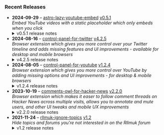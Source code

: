 ### Recent Releases

<!-- RECENT_RELEASES -->
<ul>
<li>
  <strong>2024-09-29</strong> – <a href="https://github.com/insin/astro-lazy-youtube-embed">astro-lazy-youtube-embed</a> <a href="https://github.com/insin/astro-lazy-youtube-embed/releases/tag/v0.5.1">v0.5.1</a>
  <div><em>Embed YouTube videos with a static placeholder which only embeds when you click</em></div>
  <details><summary>v0.5.1 release notes</summary><h3>Changed</h3>
<ul>
<li>If <code>embedParams.start</code> is provided, its timestamp will be used in the "Watch on YouTube" link</li>
</ul></details>
</li>
<li>
  <strong>2024-08-16</strong> – <a href="https://github.com/insin/control-panel-for-twitter">control-panel-for-twitter</a> <a href="https://github.com/insin/control-panel-for-twitter/releases/tag/v4.2.5">v4.2.5</a>
  <div><em>Browser extension which gives you more control over your Twitter timeline and adds missing features and UI improvements - available for desktop and mobile browsers</em></div>
  <details><summary>v4.2.5 release notes</summary><p>Visit the <a href="https://jbscript.dev/control-panel-for-twitter" rel="nofollow">Control Panel for Twitter website</a> for installation links, more information about the extension, and FAQs. Follow <a href="https://twitter.com/ControlPanelFT" rel="nofollow">@ControlPanelFT</a> on Twitter for updates.</p>
<h2>Changes</h2>
<ul>
<li>Hide new Jobs nav item on mobile</li>
</ul>
<h2>Availability</h2>

<p>This version is available in in the following extension stores:</p>
<p><a href="https://apps.apple.com/app/id1668516167?platform=iphone" rel="nofollow"><img src="https://user-images.githubusercontent.com/226692/216768643-4756e33c-1e61-41a7-9c56-9bd80f10bcc9.png" alt="Apple App Store" style="max-width: 100%;"></a> <a href="https://chromewebstore.google.com/detail/control-panel-for-twitter/kpmjjdhbcfebfjgdnpjagcndoelnidfj" rel="nofollow"><img src="https://user-images.githubusercontent.com/226692/212897023-9e66b1b0-e1cd-44df-a4f2-3d5bda80c5f8.png" alt="Chrome Web Store" style="max-width: 100%;"></a> <a href="https://addons.mozilla.org/firefox/addon/control-panel-for-twitter/" rel="nofollow"><img src="https://user-images.githubusercontent.com/226692/212897487-f3993495-2032-44a4-b0c6-1bd1d9cc56dd.png" alt="Firefox Add-ons" style="max-width: 100%;"></a> <a href="https://microsoftedge.microsoft.com/addons/detail/control-panel-for-twitter/foccddlibbeccjiobcnakipdpkjiijjp" rel="nofollow"><img src="https://user-images.githubusercontent.com/226692/212897573-34b1af0a-dc5a-4aa2-a1e7-ca85d3823f9f.png" alt="Edge Add-ons" style="max-width: 100%;"></a></p>
<h2>Screenshots</h2>
<table>
<thead>
<tr>
<th align="center">Before</th>
<th align="center">After</th>
</tr>
</thead>
<tbody>
<tr>
<td align="center"><a target="_blank" rel="noopener noreferrer" href="https://private-user-images.githubusercontent.com/226692/358483032-d8b76ea5-114b-45d9-8f04-d6d82adfea89.png?jwt=eyJhbGciOiJIUzI1NiIsInR5cCI6IkpXVCJ9.eyJpc3MiOiJnaXRodWIuY29tIiwiYXVkIjoicmF3LmdpdGh1YnVzZXJjb250ZW50LmNvbSIsImtleSI6ImtleTUiLCJleHAiOjE3Mjg0MDc0MzYsIm5iZiI6MTcyODQwNzEzNiwicGF0aCI6Ii8yMjY2OTIvMzU4NDgzMDMyLWQ4Yjc2ZWE1LTExNGItNDVkOS04ZjA0LWQ2ZDgyYWRmZWE4OS5wbmc_WC1BbXotQWxnb3JpdGhtPUFXUzQtSE1BQy1TSEEyNTYmWC1BbXotQ3JlZGVudGlhbD1BS0lBVkNPRFlMU0E1M1BRSzRaQSUyRjIwMjQxMDA4JTJGdXMtZWFzdC0xJTJGczMlMkZhd3M0X3JlcXVlc3QmWC1BbXotRGF0ZT0yMDI0MTAwOFQxNzA1MzZaJlgtQW16LUV4cGlyZXM9MzAwJlgtQW16LVNpZ25hdHVyZT00MmJmYjRkNzBiMjZlYmU5OThjMDQ0YzNjYTQ0NzYyMDg0ZjZhNDYxOTlmMGI2ODNhNjFkYTg1YzhjNWZhMmM0JlgtQW16LVNpZ25lZEhlYWRlcnM9aG9zdCJ9.KmpK4LLdwuKLNITXJJHM0m0jYOL6sQtwEefXR3FEctI"><img src="https://private-user-images.githubusercontent.com/226692/358483032-d8b76ea5-114b-45d9-8f04-d6d82adfea89.png?jwt=eyJhbGciOiJIUzI1NiIsInR5cCI6IkpXVCJ9.eyJpc3MiOiJnaXRodWIuY29tIiwiYXVkIjoicmF3LmdpdGh1YnVzZXJjb250ZW50LmNvbSIsImtleSI6ImtleTUiLCJleHAiOjE3Mjg0MDc0MzYsIm5iZiI6MTcyODQwNzEzNiwicGF0aCI6Ii8yMjY2OTIvMzU4NDgzMDMyLWQ4Yjc2ZWE1LTExNGItNDVkOS04ZjA0LWQ2ZDgyYWRmZWE4OS5wbmc_WC1BbXotQWxnb3JpdGhtPUFXUzQtSE1BQy1TSEEyNTYmWC1BbXotQ3JlZGVudGlhbD1BS0lBVkNPRFlMU0E1M1BRSzRaQSUyRjIwMjQxMDA4JTJGdXMtZWFzdC0xJTJGczMlMkZhd3M0X3JlcXVlc3QmWC1BbXotRGF0ZT0yMDI0MTAwOFQxNzA1MzZaJlgtQW16LUV4cGlyZXM9MzAwJlgtQW16LVNpZ25hdHVyZT00MmJmYjRkNzBiMjZlYmU5OThjMDQ0YzNjYTQ0NzYyMDg0ZjZhNDYxOTlmMGI2ODNhNjFkYTg1YzhjNWZhMmM0JlgtQW16LVNpZ25lZEhlYWRlcnM9aG9zdCJ9.KmpK4LLdwuKLNITXJJHM0m0jYOL6sQtwEefXR3FEctI" alt="" content-type-secured-asset="image/png" style="max-width: 100%;"></a></td>
<td align="center"><a target="_blank" rel="noopener noreferrer" href="https://private-user-images.githubusercontent.com/226692/358483205-994fcf8e-706a-43dc-9f7f-d858d43bd2d2.png?jwt=eyJhbGciOiJIUzI1NiIsInR5cCI6IkpXVCJ9.eyJpc3MiOiJnaXRodWIuY29tIiwiYXVkIjoicmF3LmdpdGh1YnVzZXJjb250ZW50LmNvbSIsImtleSI6ImtleTUiLCJleHAiOjE3Mjg0MDc0MzYsIm5iZiI6MTcyODQwNzEzNiwicGF0aCI6Ii8yMjY2OTIvMzU4NDgzMjA1LTk5NGZjZjhlLTcwNmEtNDNkYy05ZjdmLWQ4NThkNDNiZDJkMi5wbmc_WC1BbXotQWxnb3JpdGhtPUFXUzQtSE1BQy1TSEEyNTYmWC1BbXotQ3JlZGVudGlhbD1BS0lBVkNPRFlMU0E1M1BRSzRaQSUyRjIwMjQxMDA4JTJGdXMtZWFzdC0xJTJGczMlMkZhd3M0X3JlcXVlc3QmWC1BbXotRGF0ZT0yMDI0MTAwOFQxNzA1MzZaJlgtQW16LUV4cGlyZXM9MzAwJlgtQW16LVNpZ25hdHVyZT1mY2E2ZDBhOTJlOGRhZDc3OTdjMzc5OTU4ODUwMTk4MTk3OTY0YWQ5NDNlMzMzNjZjOTZjNjBiNDhkMDU0NTA2JlgtQW16LVNpZ25lZEhlYWRlcnM9aG9zdCJ9.1zETg9Z_EoyuCBO3D2A21rU_IqQyu-bFWfkEadX1qbw"><img src="https://private-user-images.githubusercontent.com/226692/358483205-994fcf8e-706a-43dc-9f7f-d858d43bd2d2.png?jwt=eyJhbGciOiJIUzI1NiIsInR5cCI6IkpXVCJ9.eyJpc3MiOiJnaXRodWIuY29tIiwiYXVkIjoicmF3LmdpdGh1YnVzZXJjb250ZW50LmNvbSIsImtleSI6ImtleTUiLCJleHAiOjE3Mjg0MDc0MzYsIm5iZiI6MTcyODQwNzEzNiwicGF0aCI6Ii8yMjY2OTIvMzU4NDgzMjA1LTk5NGZjZjhlLTcwNmEtNDNkYy05ZjdmLWQ4NThkNDNiZDJkMi5wbmc_WC1BbXotQWxnb3JpdGhtPUFXUzQtSE1BQy1TSEEyNTYmWC1BbXotQ3JlZGVudGlhbD1BS0lBVkNPRFlMU0E1M1BRSzRaQSUyRjIwMjQxMDA4JTJGdXMtZWFzdC0xJTJGczMlMkZhd3M0X3JlcXVlc3QmWC1BbXotRGF0ZT0yMDI0MTAwOFQxNzA1MzZaJlgtQW16LUV4cGlyZXM9MzAwJlgtQW16LVNpZ25hdHVyZT1mY2E2ZDBhOTJlOGRhZDc3OTdjMzc5OTU4ODUwMTk4MTk3OTY0YWQ5NDNlMzMzNjZjOTZjNjBiNDhkMDU0NTA2JlgtQW16LVNpZ25lZEhlYWRlcnM9aG9zdCJ9.1zETg9Z_EoyuCBO3D2A21rU_IqQyu-bFWfkEadX1qbw" alt="" content-type-secured-asset="image/png" style="max-width: 100%;"></a></td>
</tr>
</tbody>
</table>
<h2>Donate</h2>
<p>Support Control Panel for Twitter development with a tip:</p>
<p><a href="https://ko-fi.com/jbscript" rel="nofollow"><img src="https://private-user-images.githubusercontent.com/226692/330361609-c318a7d3-695e-448d-af15-ef0b934ae168.png?jwt=eyJhbGciOiJIUzI1NiIsInR5cCI6IkpXVCJ9.eyJpc3MiOiJnaXRodWIuY29tIiwiYXVkIjoicmF3LmdpdGh1YnVzZXJjb250ZW50LmNvbSIsImtleSI6ImtleTUiLCJleHAiOjE3Mjg0MDc0MzYsIm5iZiI6MTcyODQwNzEzNiwicGF0aCI6Ii8yMjY2OTIvMzMwMzYxNjA5LWMzMThhN2QzLTY5NWUtNDQ4ZC1hZjE1LWVmMGI5MzRhZTE2OC5wbmc_WC1BbXotQWxnb3JpdGhtPUFXUzQtSE1BQy1TSEEyNTYmWC1BbXotQ3JlZGVudGlhbD1BS0lBVkNPRFlMU0E1M1BRSzRaQSUyRjIwMjQxMDA4JTJGdXMtZWFzdC0xJTJGczMlMkZhd3M0X3JlcXVlc3QmWC1BbXotRGF0ZT0yMDI0MTAwOFQxNzA1MzZaJlgtQW16LUV4cGlyZXM9MzAwJlgtQW16LVNpZ25hdHVyZT0xYWQxZDk4NmM0NTAxODY4NzNhMGJhZGRmZGI3ZWJhY2U1OWJjNGFlM2ExYjhkMTJlNGZhZDFhYzdlZDhmNWM4JlgtQW16LVNpZ25lZEhlYWRlcnM9aG9zdCJ9.eKq7uGCaAPrVi1HBkZoBPHFAM9zoJRgcZyVOuzZlVdw" alt="Support me on Ko-fi" content-type-secured-asset="image/png" secured-asset-link="" style="max-width: 100%;"></a></p></details>
</li>
<li>
  <strong>2024-08-05</strong> – <a href="https://github.com/insin/control-panel-for-youtube">control-panel-for-youtube</a> <a href="https://github.com/insin/control-panel-for-youtube/releases/tag/v1.2.4">v1.2.4</a>
  <div><em>Browser extension which gives you more control over YouTube by adding missing options and UI improvements - for desktop &amp; mobile browsers</em></div>
  <details><summary>v1.2.4 release notes</summary><p>Visit the <a href="https://jbscript.dev/control-panel-for-youtube" rel="nofollow">Control Panel for YouTube website</a> for installation links, more information about the extension, and FAQs. Follow <a href="https://twitter.com/ControlPanelFYT" rel="nofollow">@ControlPanelFYT</a> on Twitter for updates.</p>
<h2>Changes</h2>
<ul>
<li>Fixed layout issues in Home and Subscriptions on desktop when videos are hidden (due to YouTube's new grid implementation)</li>
<li>Removed the <code>fillGaps</code> option for desktop, as it's no longer needed with YouTube's new grid implementation</li>
</ul>
<p>hideSuggestedSections:</p>
<ul>
<li>Fixed Shorts being hidden in Home</li>
<li>Fixed Recommended playlists not being hidden when viewing a Playlist</li>
</ul>
<h2>Availability</h2>
<p>New versions have to be reviewed and published by each browser extension store before they're available for use.</p>
<p>This release is available in the following extension stores:</p>
<p><a href="https://apps.apple.com/app/id6478456678?platform=mac" rel="nofollow"><img src="https://private-user-images.githubusercontent.com/226692/308588488-1ad45460-be0b-48ff-bbb4-6721e77e6537.png?jwt=eyJhbGciOiJIUzI1NiIsInR5cCI6IkpXVCJ9.eyJpc3MiOiJnaXRodWIuY29tIiwiYXVkIjoicmF3LmdpdGh1YnVzZXJjb250ZW50LmNvbSIsImtleSI6ImtleTUiLCJleHAiOjE3Mjg0MDc0MzYsIm5iZiI6MTcyODQwNzEzNiwicGF0aCI6Ii8yMjY2OTIvMzA4NTg4NDg4LTFhZDQ1NDYwLWJlMGItNDhmZi1iYmI0LTY3MjFlNzdlNjUzNy5wbmc_WC1BbXotQWxnb3JpdGhtPUFXUzQtSE1BQy1TSEEyNTYmWC1BbXotQ3JlZGVudGlhbD1BS0lBVkNPRFlMU0E1M1BRSzRaQSUyRjIwMjQxMDA4JTJGdXMtZWFzdC0xJTJGczMlMkZhd3M0X3JlcXVlc3QmWC1BbXotRGF0ZT0yMDI0MTAwOFQxNzA1MzZaJlgtQW16LUV4cGlyZXM9MzAwJlgtQW16LVNpZ25hdHVyZT1mNmE3MTBkYTAxM2M3MDhmNDBkOGE4OWQ2NzRjMjRkMTFmNjJlYzc3ZTQ5NjQwZmYwMTFlYTkyYTRmZjJkOWNmJlgtQW16LVNpZ25lZEhlYWRlcnM9aG9zdCJ9.xQdS1LWJX-jvWwLQjaufWHuD0DpPq48Hy5xK-I2EmxI" alt="Mac App Store" content-type-secured-asset="image/png" secured-asset-link="" style="max-width: 100%;"></a> <a href="https://addons.mozilla.org/firefox/addon/control-panel-for-youtube/" rel="nofollow"><img src="https://private-user-images.githubusercontent.com/226692/307636781-566d72e8-bd40-43a4-9118-1768946f5b20.png?jwt=eyJhbGciOiJIUzI1NiIsInR5cCI6IkpXVCJ9.eyJpc3MiOiJnaXRodWIuY29tIiwiYXVkIjoicmF3LmdpdGh1YnVzZXJjb250ZW50LmNvbSIsImtleSI6ImtleTUiLCJleHAiOjE3Mjg0MDc0MzYsIm5iZiI6MTcyODQwNzEzNiwicGF0aCI6Ii8yMjY2OTIvMzA3NjM2NzgxLTU2NmQ3MmU4LWJkNDAtNDNhNC05MTE4LTE3Njg5NDZmNWIyMC5wbmc_WC1BbXotQWxnb3JpdGhtPUFXUzQtSE1BQy1TSEEyNTYmWC1BbXotQ3JlZGVudGlhbD1BS0lBVkNPRFlMU0E1M1BRSzRaQSUyRjIwMjQxMDA4JTJGdXMtZWFzdC0xJTJGczMlMkZhd3M0X3JlcXVlc3QmWC1BbXotRGF0ZT0yMDI0MTAwOFQxNzA1MzZaJlgtQW16LUV4cGlyZXM9MzAwJlgtQW16LVNpZ25hdHVyZT1lZTQ3MzRmOWZiMTU1NWM5MWFhNzZmMjYxOTdkN2E1OWJlYzdlMTA0MmMzYmFkMGYxMWYzYWMyY2Y2NjFjYmJhJlgtQW16LVNpZ25lZEhlYWRlcnM9aG9zdCJ9.izUzATJBcAFL_Kcl2dvP20WGaysc-QaSp00fG_tS_WI" alt="Mozilla Add-ons" content-type-secured-asset="image/png" secured-asset-link="" style="max-width: 100%;"></a> <a href="https://chromewebstore.google.com/detail/control-panel-for-youtube/lodcanccmfbpjjpnngindkkmiehimile" rel="nofollow"><img src="https://private-user-images.githubusercontent.com/226692/307584913-08b44d7b-61d5-49f2-9a76-607eb36fe407.png?jwt=eyJhbGciOiJIUzI1NiIsInR5cCI6IkpXVCJ9.eyJpc3MiOiJnaXRodWIuY29tIiwiYXVkIjoicmF3LmdpdGh1YnVzZXJjb250ZW50LmNvbSIsImtleSI6ImtleTUiLCJleHAiOjE3Mjg0MDc0MzYsIm5iZiI6MTcyODQwNzEzNiwicGF0aCI6Ii8yMjY2OTIvMzA3NTg0OTEzLTA4YjQ0ZDdiLTYxZDUtNDlmMi05YTc2LTYwN2ViMzZmZTQwNy5wbmc_WC1BbXotQWxnb3JpdGhtPUFXUzQtSE1BQy1TSEEyNTYmWC1BbXotQ3JlZGVudGlhbD1BS0lBVkNPRFlMU0E1M1BRSzRaQSUyRjIwMjQxMDA4JTJGdXMtZWFzdC0xJTJGczMlMkZhd3M0X3JlcXVlc3QmWC1BbXotRGF0ZT0yMDI0MTAwOFQxNzA1MzZaJlgtQW16LUV4cGlyZXM9MzAwJlgtQW16LVNpZ25hdHVyZT01Yzg5ZjY2ODg4MTlhMTM1MzAyYTRmYmRlNjQ5NzZlZWMwY2MwOTFiZTNiYmU2MDQ0YjdjZDZhMTRiNzZmYzUxJlgtQW16LVNpZ25lZEhlYWRlcnM9aG9zdCJ9.JtVes68zoFlrWyk6IWxKHEP5_HjBNfHnAcfCjOkE41k" alt="Chrome Web Store" content-type-secured-asset="image/png" secured-asset-link="" style="max-width: 100%;"></a> <a href="https://microsoftedge.microsoft.com/addons/detail/llinnalaegmbpmjonmfbpklchphiabfo" rel="nofollow"><img src="https://private-user-images.githubusercontent.com/226692/308582850-d5ccf576-df4a-48c8-b881-17c1e8a0c6df.png?jwt=eyJhbGciOiJIUzI1NiIsInR5cCI6IkpXVCJ9.eyJpc3MiOiJnaXRodWIuY29tIiwiYXVkIjoicmF3LmdpdGh1YnVzZXJjb250ZW50LmNvbSIsImtleSI6ImtleTUiLCJleHAiOjE3Mjg0MDc0MzYsIm5iZiI6MTcyODQwNzEzNiwicGF0aCI6Ii8yMjY2OTIvMzA4NTgyODUwLWQ1Y2NmNTc2LWRmNGEtNDhjOC1iODgxLTE3YzFlOGEwYzZkZi5wbmc_WC1BbXotQWxnb3JpdGhtPUFXUzQtSE1BQy1TSEEyNTYmWC1BbXotQ3JlZGVudGlhbD1BS0lBVkNPRFlMU0E1M1BRSzRaQSUyRjIwMjQxMDA4JTJGdXMtZWFzdC0xJTJGczMlMkZhd3M0X3JlcXVlc3QmWC1BbXotRGF0ZT0yMDI0MTAwOFQxNzA1MzZaJlgtQW16LUV4cGlyZXM9MzAwJlgtQW16LVNpZ25hdHVyZT0xZDMwMGU3NDBmNjg0ODI5ZTVhYTAyNWNjZTg0OGZhZDNlYzNmMjJiOTJjODNhMDgzZGVjNGVmODBmMmQ4ZWMzJlgtQW16LVNpZ25lZEhlYWRlcnM9aG9zdCJ9.b9OC9PhB-LhCddVECACDeNEjGQ_E4iItyDNsggIdly8" alt="Edge Add-ons" content-type-secured-asset="image/png" secured-asset-link="" style="max-width: 100%;"></a></p>
<h2>Donate</h2>
<p>Support Control Panel for YouTube development with a tip:</p>
<p><a href="https://ko-fi.com/jbscript" rel="nofollow"><img src="https://private-user-images.githubusercontent.com/226692/330361609-c318a7d3-695e-448d-af15-ef0b934ae168.png?jwt=eyJhbGciOiJIUzI1NiIsInR5cCI6IkpXVCJ9.eyJpc3MiOiJnaXRodWIuY29tIiwiYXVkIjoicmF3LmdpdGh1YnVzZXJjb250ZW50LmNvbSIsImtleSI6ImtleTUiLCJleHAiOjE3Mjg0MDc0MzYsIm5iZiI6MTcyODQwNzEzNiwicGF0aCI6Ii8yMjY2OTIvMzMwMzYxNjA5LWMzMThhN2QzLTY5NWUtNDQ4ZC1hZjE1LWVmMGI5MzRhZTE2OC5wbmc_WC1BbXotQWxnb3JpdGhtPUFXUzQtSE1BQy1TSEEyNTYmWC1BbXotQ3JlZGVudGlhbD1BS0lBVkNPRFlMU0E1M1BRSzRaQSUyRjIwMjQxMDA4JTJGdXMtZWFzdC0xJTJGczMlMkZhd3M0X3JlcXVlc3QmWC1BbXotRGF0ZT0yMDI0MTAwOFQxNzA1MzZaJlgtQW16LUV4cGlyZXM9MzAwJlgtQW16LVNpZ25hdHVyZT0xYWQxZDk4NmM0NTAxODY4NzNhMGJhZGRmZGI3ZWJhY2U1OWJjNGFlM2ExYjhkMTJlNGZhZDFhYzdlZDhmNWM4JlgtQW16LVNpZ25lZEhlYWRlcnM9aG9zdCJ9.eKq7uGCaAPrVi1HBkZoBPHFAM9zoJRgcZyVOuzZlVdw" alt="Support me on Ko-fi" content-type-secured-asset="image/png" secured-asset-link="" style="max-width: 100%;"></a></p></details>
</li>
<li>
  <strong>2023-10-19</strong> – <a href="https://github.com/insin/comments-owl-for-hacker-news">comments-owl-for-hacker-news</a> <a href="https://github.com/insin/comments-owl-for-hacker-news/releases/tag/v2.2.0">v2.2.0</a>
  <div><em>Browser extension which makes it easer to follow comment threads on Hacker News across multiple visits, allows you to annotate and mute users, and other UI tweaks and mobile UX improvements</em></div>
  <details><summary>v2.2.0 release notes</summary><ul>
<li>Added an option to disable or require confirmation for hiding on list pages</li>
<li>Added an option to increase the contrast of submission text (enabled by default)</li>
</ul>
<hr>
<p>Available in the following extension stores:</p>
<p><a href="https://apps.apple.com/us/app/comments-owl-for-hacker-news/id6451333500" rel="nofollow"><img src="https://user-images.githubusercontent.com/226692/216768643-4756e33c-1e61-41a7-9c56-9bd80f10bcc9.png" alt="Apple App Store" style="max-width: 100%;"></a> <a href="https://addons.mozilla.org/en-US/firefox/addon/hn-comments-owl/" rel="nofollow"><img src="https://user-images.githubusercontent.com/226692/212897487-f3993495-2032-44a4-b0c6-1bd1d9cc56dd.png" alt="Firefox" style="max-width: 100%;"></a> <a href="https://chrome.google.com/webstore/detail/kpoggabejgbenjahggloahnnaolmfock?authuser=0&amp;hl=en" rel="nofollow"><img src="https://user-images.githubusercontent.com/226692/212897023-9e66b1b0-e1cd-44df-a4f2-3d5bda80c5f8.png" alt="Chrome" style="max-width: 100%;"></a></p></details>
</li>
<li>
  <strong>2021-11-24</strong> – <a href="https://github.com/insin/rllmuk-ignore-topics">rllmuk-ignore-topics</a> <a href="https://github.com/insin/rllmuk-ignore-topics/releases/tag/v1.2">v1.2</a>
  <div><em>Hide topics and forums you're not interested in on the Rllmuk forum</em></div>
  <details><summary>v1.2 release notes</summary><ul>
<li>Added support for the Fluid view</li>
<li>Added a collapse control for the Fluid sidebar</li>
</ul></details>
</li>
</ul>
<!-- /RECENT_RELEASES -->

